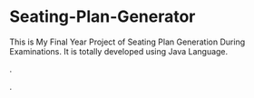 # Seating-Plan-Generator

This is My Final Year Project of Seating Plan Generation During Examinations. It is totally developed using Java Language.












.








































































































































































































































































































.






































